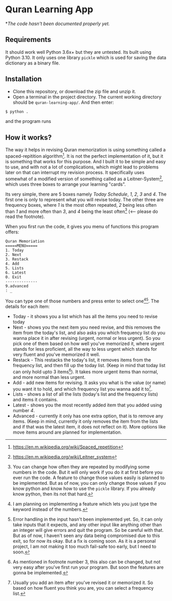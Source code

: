 # Quran Learning App

\**The code hasn't been documented properly yet.*

## Requirements

It should work well Python 3.6x+ but they are untested. Its built using Python 3.10. It only uses one library `pickle` which is used for saving the data dictionary as a binary file. 

## Installation

- Clone this repository, or download the zip file and unzip it.
- Open a terminal in the project directory. The current working directory should be `quran-learning-app/`. And then enter:
```bash
$ python . 
```
and the program runs

## How it works?

The way it helps in revising Quran memorization is using something called a spaced-repitition algorithm[^1]. It is not the perfect implementation of it, but it is something that works for this purpose. And I built it to be simple and easy to use, and with not a lot of complications, which might lead to problems later on that can interrupt my revision process. It specifically uses somewhat of a modified version of something called as a Leitner-System[^2], which uses three boxes to arrange your learning "cards". 

Its very simple, there are 5 boxes namely *Today Schedule*, *1*, *2*, *3* and *4*. The first one is only to represent what you will revise today. The other three are frequency boxes, where *1* is the most often repeated, *2* being less often than *1* and more often than *3*, and *4* being the least often[^3] (<-- please do read the footnote). 

When you first run the code, it gives you menu of functions this program offers:
```
Quran Memoriation
=====MENU=====
1. Today
2. Next
3. Restack
4. Add
5. Lists
6. Latest
0. Exit
--------------
9.advanced
: _
```

You can type one of those numbers and press enter to select one[^4][^5]. The details for each item:
- Today - it shows you a list which has all the items you need to revise today
- Next - shows you the next item you need revise, and this removes the item from the today's list, and also asks you which frequency list do you wanna place it in after revising (urgent, normal or less urgent). So you pick one of them based on how well you've memorized it, where urgent stands for less proficient, all the way to less urgent which stands for very fluent and you've memorized it well. 
- Restack - This restacks the today's list, it removes items from the frequency list, and then fill up the today list. (Keep in mind that today list can only hold upto 3 items[^6]). It takes more urgent items than normal, and more normal than less urgent. 
- Add - add new items for revising. It asks you what is the value (or name) you want it to hold, and which frequency list you wanna add it to[^7].
- Lists - shows a list of all the lists (today's list and the frequency lists) and items it contains. 
- Latest - shows you the most recently added item that you added using number *4*.
- Advanced - currently it only has one extra option, that is to remove any items. (Keep in mind, currently it only removes the item from the lists and if that was the latest item, it does not reflect on it). More options like move items around are planned for implementation.

[^1]: https://en.m.wikipedia.org/wiki/Spaced_repetition
[^2]: https://en.m.wikipedia.org/wiki/Leitner_system
[^3]: You can change how often they are repeated by modifying some numbers in the code. But it will only work if you do it at first before you ever run the code. A feature to change those values easily is planned to be implemented. But as of now, you can only change those values if you know python and know how to use the `pickle` library. If you already know python, then its not that hard.
[^4]: I am planning on implementing a feature which lets you just type the keyword instead of the numbers.
[^5]: Error handling in the input hasn't been implemented yet. So, it can only take inputs that it expects, and any other input like anything other than an integer will give errors and quit the program. So be careful with that. But as of now, I haven't seen any data being compromised due to this exit, so for now its okay. But a fix is coming soon. As it is a personal project, I am not making it too much fail-safe too early, but I need to soon. 
[^6]: As mentioned in footnote number 3[^3], this also can be changed, but not very easy after you've first run your program. But soon the features are gonna be implemented. 
[^7]: Usually you add an item after you've revised it or memorized it. So based on how fluent you think you are, you can select a frequency list.
